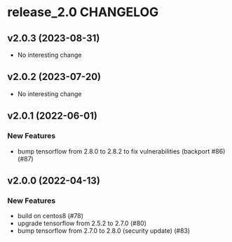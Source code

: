 # release_2.0 CHANGELOG

## v2.0.3 (2023-08-31)

- No interesting change

## v2.0.2 (2023-07-20)

- No interesting change

## v2.0.1 (2022-06-01)

### New Features

- bump tensorflow from 2.8.0 to 2.8.2 to fix vulnerabilities (backport #86) (#87)

## v2.0.0 (2022-04-13)

### New Features

- build on centos8 (#78)
- upgrade tensorflow from 2.5.2 to 2.7.0 (#80)
- bump tensorflow from 2.7.0 to 2.8.0 (security update) (#83)


